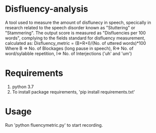 # Disfluency-analysis
A tool used to measure the amount of disflunecy in speech, specically in research related to the speech disorder known as "Stuttering" or "Stammering".
The output score is measured as "Disfluencies per 100 words", complying to the fields standard for disfluency measurement, calculated as:
Disfluency_metric = (B+R+I)/(No. of uttered words)*100 <br/>
Where B => No. of Blockages (long pause in speech), R=> No. of word/sylabble repetition, I=> No. of Interjections ('uh' and 'um') <br/>

# Requirements
1. python 3.7 <br/>
2. To install package requirements, 'pip install requirements.txt' <br/>

# Usage
Run 'python fluencymetric.py' to start recording.





